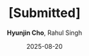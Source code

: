 ---
title: "[Submitted]"
collection: publications
permalink: 
date: 2025-08-20
venue: 'ISVC'
# paperurl: ''
# citation: '' 
author: '<strong>Hyunjin Cho</strong>, Rahul Singh'
share: false
---